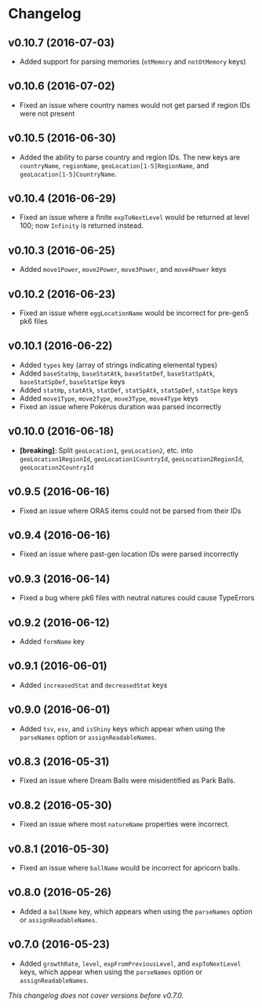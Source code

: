 # Changelog

## v0.10.7 (2016-07-03)

* Added support for parsing memories (`otMemory` and `notOtMemory` keys)

## v0.10.6 (2016-07-02)

* Fixed an issue where country names would not get parsed if region IDs were not present

## v0.10.5 (2016-06-30)

* Added the ability to parse country and region IDs. The new keys are `countryName`, `regionName`, `geoLocation[1-5]RegionName`, and `geoLocation[1-5]CountryName`.

## v0.10.4 (2016-06-29)

* Fixed an issue where a finite `expToNextLevel` would be returned at level 100; now `Infinity` is returned instead.

## v0.10.3 (2016-06-25)

* Added `move1Power`, `move2Power`, `move3Power`, and `move4Power` keys

## v0.10.2 (2016-06-23)

* Fixed an issue where `eggLocationName` would be incorrect for pre-gen5 pk6 files

## v0.10.1 (2016-06-22)

* Added `types` key (array of strings indicating elemental types)
* Added `baseStatHp`, `baseStatAtk`, `baseStatDef`, `baseStatSpAtk`, `baseStatSpDef`, `baseStatSpe` keys
* Added `statHp`, `statAtk`, `statDef`, `statSpAtk`, `statSpDef`, `statSpe` keys
* Added `move1Type`, `move2Type`, `move3Type`, `move4Type` keys
* Fixed an issue where Pokérus duration was parsed incorrectly

## v0.10.0 (2016-06-18)

* **[breaking]**: Split `geoLocation1`, `geoLocation2`, etc. into `geoLocation1RegionId`, `geoLocation1CountryId`, `geoLocation2RegionId`, `geoLocation2CountryId`

## v0.9.5 (2016-06-16)

* Fixed an issue where ORAS items could not be parsed from their IDs

## v0.9.4 (2016-06-16)

* Fixed an issue where past-gen location IDs were parsed incorrectly

## v0.9.3 (2016-06-14)

* Fixed a bug where pk6 files with neutral natures could cause TypeErrors

## v0.9.2 (2016-06-12)

* Added `formName` key

## v0.9.1 (2016-06-01)

* Added `increasedStat` and `decreasedStat` keys

## v0.9.0 (2016-06-01)

* Added `tsv`, `esv`, and `isShiny` keys which appear when using the `parseNames` option or `assignReadableNames`.

## v0.8.3 (2016-05-31)

* Fixed an issue where Dream Balls were misidentified as Park Balls.

## v0.8.2 (2016-05-30)

* Fixed an issue where most `natureName` properties were incorrect.

## v0.8.1 (2016-05-30)

* Fixed an issue where `ballName` would be incorrect for apricorn balls.

## v0.8.0 (2016-05-26)

* Added a `ballName` key, which appears when using the `parseNames` option or `assignReadableNames`.

## v0.7.0 (2016-05-23)

* Added `growthRate`, `level`, `expFromPreviousLevel`, and `expToNextLevel` keys, which appear when using the `parseNames` option or `assignReadableNames`.

*This changelog does not cover versions before v0.7.0.*
